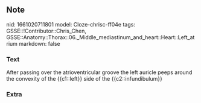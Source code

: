 ## Note
nid: 1661020711801
model: Cloze-chrisc-ff04e
tags: GSSE::!Contributor::Chris_Chen, GSSE::Anatomy::Thorax::06._Middle_mediastinum_and_heart::Heart::Left_atrium
markdown: false

### Text
<div class='toggle'>
  After passing over the atrioventricular groove the left auricle
  peeps around the convexity of the {{c1::left}} side of the
  {{c2::infundibulum}}
</div>

### Extra

